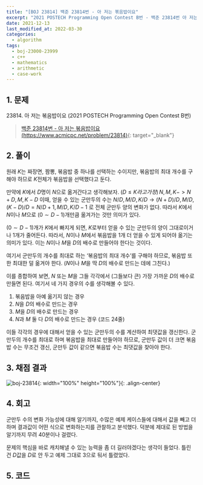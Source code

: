 ```yaml
---
title: "[BOJ 23814] 백준 23814번 - 아 저는 볶음밥이요"
excerpt: "2021 POSTECH Programming Open Contest B번 - 백준 23814번 아 저는 볶음밥이요 풀이"
date: 2021-12-13
last_modified_at: 2022-03-30
categories:
  - algorithm
tags:
  - boj-23000-23999
  - c++
  - mathematics
  - arithmetic
  - case-work
---
```


## 1. 문제
$23814$. 아 저는 볶음밥이요 (2021 POSTECH Programming Open Contest B번)

> [백준 23814번 - 아 저는 볶음밥이요 (https://www.acmicpc.net/problem/23814)](https://www.acmicpc.net/problem/23814){: target="_blank"}

## 2. 풀이

원래 $K$는 짜장면, 짬뽕, 볶음밥 중 하나를 선택하는 수이지만, 볶음밥의 최대 개수를 구해야 하므로 $K$전체가 볶음밥을 선택했다고 둔다.

만약에 $K$에서 $D$명이 $N$으로 옮겨간다고 생각해보자. $(D \leq K라고 가정) \, N, M, K -> N+D,\, M,\, K-D$ 이때, 얻을 수 있는 군만두의 수는 $N/D, M/D, K/D \rightarrow (N+D)/D, M/D, (K-D)/D = N/D+1, M/D, K/D-1$ 로 전체 군만두 양의 변화가 없다. 따라서 $K$에서 $N$이나 $M$으로 $(0\sim D-1)$개만큼 옮겨가는 것만 의미가 있다.

$(0\sim D-1)$개가 $K$에서 빠지게 되면, $K$로부터 얻을 수 있는 군만두의 양이 그대로이거나 $1$개가 줄어든다. 따라서, $N$이나 $M$에서 볶음밥을 $1$개 더 얻을 수 있게 되어야 옮기는 의미가 있다. 이는 $N$이나 $M$을 $D$의 배수로 만들어야 한다는 것이다. 

여기서 군만두의 개수를 최대로 하는 ‘볶음밥의 최대 개수’를 구해야 하므로, 볶음밥 또한 최대한 덜 옮겨야 한다. ($N$이나 $M$을 딱 $D$의 배수로 만드는 데에 그친다.)

이를 종합하여 보면, $N$ 또는 $M$을 그들 각각에서 (그들보다 큰) 가장 가까운 $D$의 배수로 만들면 된다. 여기서 네 가지 경우의 수를 생각해볼 수 있다. 

1. 볶음밥을 아예 옮기지 않는 경우
2. $N$을 $D$의 배수로 만드는 경우 
3. $M$을 $D$의 배수로 만드는 경우 
4. $N$과 $M$ 둘 다 $D$의 배수로 만드는 경우 (코드 24줄)

이들 각각의 경우에 대해서 얻을 수 있는 군만두의 수를 계산하여 최댓값을 갱신한다. 군만두의 개수를 최대로 하며 볶음밥을 최대로 만들어야 하므로, 군만두 값이 더 크면 볶음밥 수는 무조건 갱신, 군만두 값이 같으면 볶음밥 수는 최댓값을 찾아야 한다.

## 3. 채점 결과

![boj-23814](https://user-images.githubusercontent.com/30232837/160777465-d2ffa6c6-517c-43e9-8d92-217dcc0297b0.png "boj-23814"){: width="100%" height="100%"}{: .align-center}

## 4. 회고

군만두 수의 변화 가능성에 대해 알기까지, 수많은 예제 케이스들에 대해서 값을 빼고 더하며 결과값이 어떤 식으로 변화하는지를 관찰하고 분석했다. 덕분에 제대로 된 방법을 알기까지 무려 40분이나 걸렸다.

문제의 핵심을 바로 캐치해낼 수 있는 능력을 좀 더 길러야겠다는 생각이 들었다. 틀린 건 $D$값을 $D$로 안 두고 예제 그대로 $3$으로 둬서 틀렸었다.

## 5. 코드

<script src="https://gist.github.com/BurningFalls/b86a14a1afd75ff8e66c08d936ffdd56.js"></script>